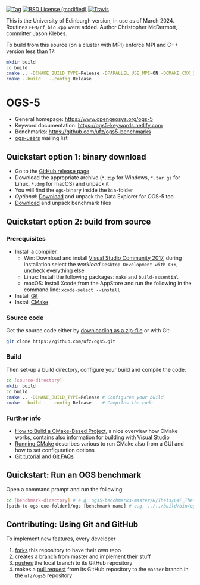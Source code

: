 [![Tag](https://img.shields.io/github/tag/ufz/ogs5.svg?style=flat-square)](https://github.com/ufz/ogs5/releases)
[![BSD License (modified)](http://img.shields.io/badge/license-BSD-blue.svg?style=flat-square)](https://github.com/ufz/ogs5/blob/master/LICENSE.txt)
[![Travis](https://img.shields.io/travis/ufz/ogs5.svg?style=flat-square)](https://travis-ci.org/ufz/ogs5)

This is the University of Edinburgh version, in use as of March 2024.
Routines ``FEM/rf_bio.cpp`` were added.
Author Christopher McDermott, committer Jason Klebes.

To build from this source (on a cluster with MPI) enforce MPI and C++ version less than 17:

```bash
mkdir build
cd build 
cmake .. -DCMAKE_BUILD_TYPE=Release -DPARALLEL_USE_MPI=ON -DCMAKE_CXX_STANDARD=14 -DCMAKE_CXX_STANDARD_REQUIRED=ON -DCMAKE_CXX_EXTENSIONS=OFF
cmake --build . --config Release
```

# OGS-5

- General homepage: https://www.opengeosys.org/ogs-5
- Keyword documentation: https://ogs5-keywords.netlify.com
- Benchmarks: https://github.com/ufz/ogs5-benchmarks
- [ogs-users](https://groups.google.com/forum/#!forum/ogs-users) mailing list

## Quickstart option 1: binary download

- Go to the [GitHub release page](https://github.com/ufz/ogs5/releases)
- Download the appropriate archive (`*.zip` for Windows, `*.tar.gz` for Linux, `*.dmg` for macOS) and unpack it
- You will find the `ogs`-binary inside the `bin`-folder
- *Optional:* [Download](https://github.com/ufz/ogs5/releases/tag/data-explorer-5) and unpack the Data Explorer for OGS-5 too
- [Download](https://github.com/ufz/ogs5-benchmarks/archive/master.zip) and unpack benchmark files

## Quickstart option 2: build from source

### Prerequisites

- Install a compiler
  - Win: Download and install [Visual Studio Community 2017](https://www.visualstudio.com/de/thank-you-downloading-visual-studio/?sku=Community&rel=15), during installation select the *workload* `Desktop Development with C++`, uncheck everything else
  - Linux: Install the following packages: `make` and `build-essential`
  - macOS: Install Xcode from the AppStore and run the following in the command line: `xcode-select --install`
- Install [Git](https://git-scm.com)
- Install [CMake](https://cmake.org/download/)

### Source code

Get the source code either by [downloading as a zip-file](https://github.com/ufz/ogs5/archive/master.zip) or with Git:

```bash
git clone https://github.com/ufz/ogs5.git
```

### Build

Then set-up a build directory, configure your build and compile the code:

```bash
cd [source-directory]
mkdir build
cd build
cmake .. -DCMAKE_BUILD_TYPE=Release # Configures your build
cmake --build . --config Release    # Compiles the code
```

### Further info

- [How to Build a CMake-Based Project](http://preshing.com/20170511/how-to-build-a-cmake-based-project/), a nice overview how CMake works, contains also information for building with [Visual Studio](http://preshing.com/20170511/how-to-build-a-cmake-based-project/#building-with-visual-studio)
- [Running CMake](https://cmake.org/runningcmake/) describes various to run CMake also from a GUI and how to set configuration options
- [Git tutorial](https://www.atlassian.com/git/tutorials) and [Git FAQs](https://github.com/k88hudson/git-flight-rules)

## Quickstart: Run an OGS benchmark

Open a command prompt and run the following:

```bash
cd [benchmark-directory] # e.g. ogs5-benchmarks-master/H/Theis/GWF_Theis_2D
[path-to-ogs-exe-folder]/ogs [benchmark name] # e.g. ../../build/bin/ogs GWF_Theis_2d
```

## Contributing: Using Git and GitHub

To implement new features, every developer
1. [forks](https://help.github.com/articles/fork-a-repo/) this repository to have their own repo
2. creates a [branch](https://git-scm.com/book/en/v2/Git-Branching-Basic-Branching-and-Merging) from master and implement their stuff
3. [pushes](https://help.github.com/articles/pushing-to-a-remote/) the local branch to its GitHub repository
4. makes a [pull request](https://help.github.com/articles/creating-a-pull-request/) from its GitHub repository to the `master` branch in the `ufz/ogs5` repository

